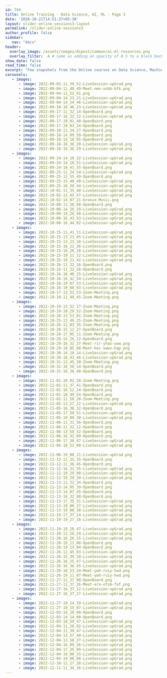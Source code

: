 ```yaml
---
id: 744    
title: Online Training - Data Science, AI, ML - Page 3
date: '2020-10-21T14:51:37+05:30'
layout: slider-online-sessions3-layout
permalink: /slider-online-sessions3
author_profile: false
sidebar:
   nav: "docs"
header:
  overlay_image: /assets/images/dspost/common/ai-ml-resources.png
  overlay_filter: .4 # same as adding an opacity of 0.5 to a black background
show_date: false
read_time: false
excerpt: "Few snapshots from the Online courses on Data Science, Machine Learning, Deep Learning, NLP, Project Management, Agile Management. 2000+ learners, 400+ sessions, 1600+ Hours. Learners across the Glove."
carousels:
   - images: 
      - image: 2022-09-03-11_39_52-LiveSession-upGrad.png
      - image: 2022-09-04-11_48_49-Meet-nmn-xnbb-bfk.png
      - image: 2022-09-04-11_52_01.png
      - image: 2022-09-04-14_23_21-LiveSession-upGrad.png
      - image: 2022-09-04-14_24_46-LiveSession-upGrad.png
      - image: 2022-09-10-16_46_23-LiveSession-upGrad.png
      - image: 2022-09-17-11_32_14-OpenBoard.png
      - image: 2022-09-17-16_32_22-LiveSession-upGrad.png
      - image: 2022-09-17-19_01_40-OpenBoard.png
      - image: 2022-09-17-19_03_24-OpenBoard.png
      - image: 2022-09-18-11_34_27-OpenBoard.png
      - image: 2022-09-18-14_09_59-OpenBoard.png
      - image: 2022-09-18-14_10_05-OpenBoard.png
      - image: 2022-09-18-16_36_20-LiveSession-upGrad.png
      - image: 2022-09-18-16_36_29-LiveSession-upGrad.png
   - images: 
      - image: 2022-09-24-14_10_32-LiveSession-upGrad.png
      - image: 2022-09-24-14_10_51-LiveSession-upGrad.png
      - image: 2022-09-24-16_41_35-OpenBoard.png
      - image: 2022-09-25-11_34_54-LiveSession-upGrad.png
      - image: 2022-09-25-13_55_49-OpenBoard.png
      - image: 2022-09-25-15_40_40-LiveSession-upGrad.png
      - image: 2022-09-25-16_39_44-LiveSession-upGrad.png
      - image: 2022-10-01-11_35_40-LiveSession-upGrad.png
      - image: 2022-10-02-11_45_47-LiveSession-upGrad.png
      - image: 2022-10-02-14_07_21-Groove-Music.png
      - image: 2022-10-08-11_38_08-OpenBoard.png
      - image: 2022-10-08-14_26_29-LiveSession-upGrad.png
      - image: 2022-10-08-14_26_48-LiveSession-upGrad.png
      - image: 2022-10-08-16_43_53-LiveSession-upGrad.png
      - image: 2022-10-08-16_44_02-LiveSession-upGrad.png
   - images: 
      - image: 2022-10-15-11_41_11-LiveSession-upGrad.png
      - image: 2022-10-15-13_23_05-LiveSession-upGrad.png
      - image: 2022-10-15-13_23_18-LiveSession-upGrad.png
      - image: 2022-10-15-16_22_36-LiveSession-upGrad.png
      - image: 2022-10-15-16_26_18-LiveSession-upGrad.png
      - image: 2022-10-15-19_11_12-LiveSession-upGrad.png
      - image: 2022-10-15-19_11_42-LiveSession-upGrad.png
      - image: 2022-10-16-11_32_16-OpenBoard.png
      - image: 2022-10-16-11_32_26-OpenBoard.png
      - image: 2022-10-16-16_40_25-LiveSession-upGrad.png
      - image: 2022-10-16-16_42_54-LiveSession-upGrad.png
      - image: 2022-10-16-19_07_53-LiveSession-upGrad.png
      - image: 2022-10-16-19_08_03-LiveSession-upGrad.png
      - image: 2022-10-17-13_52_53-Zoom-Meeting.png
      - image: 2022-10-18-11_48_45-Zoom-Meeting.png
   - images: 
      - image: 2022-10-19-13_52_17-Zoom-Meeting.png
      - image: 2022-10-19-18_29_52-Zoom-Meeting.png
      - image: 2022-10-20-13_53_01-Zoom-Meeting.png
      - image: 2022-10-25-13_49_25-Zoom-Meeting.png
      - image: 2022-10-26-12_03_35-Zoom-Meeting.png
      - image: 2022-10-28-15_12_27-OpenBoard.png
      - image: 2022-10-28-17_05_11-Zoom-Meeting.png
      - image: 2022-10-29-14_26_12-OpenBoard.png
      - image: 2022-10-29-16_32_37-Meet-rir-yhao-oww.png
      - image: 2022-10-29-19_05_08-Meet-kec-vwwv-hqp.png
      - image: 2022-10-30-14_10_14-LiveSession-upGrad.png
      - image: 2022-10-30-16_43_46-LiveSession-upGrad.png
      - image: 2022-10-31-13_45_30-Zoom-Meeting.png
      - image: 2022-10-31-16_58_14-OpenBoard.png
      - image: 2022-10-31-18_30_48-OpenBoard.png
   - images: 
      - image: 2022-11-01-10_02_28-Zoom-Meeting.png
      - image: 2022-11-01-11_37_41-OpenBoard.png
      - image: 2022-11-01-16_52_24-OpenBoard.png
      - image: 2022-11-01-18_49_54-OpenBoard.png
      - image: 2022-11-02-11_58_28-Zoom-Meeting.png
      - image: 2022-11-05-11_27_12-LiveSession-upGrad.png
      - image: 2022-11-05-16_38_32-OpenBoard.png
      - image: 2022-11-05-17_50_51-LiveSession-upGrad.png
      - image: 2022-11-05-19_09_30-LiveSession-upGrad.png
      - image: 2022-11-06-11_31_56-OpenBoard.png
      - image: 2022-11-06-11_32_12-OpenBoard.png
      - image: 2022-11-06-13_58_32-OpenBoard.png
      - image: 2022-11-06-16_42_09-OpenBoard.png
      - image: 2022-11-06-17_30_47-LiveSession-upGrad.png
      - image: 2022-11-06-18_52_00-LiveSession-upGrad.png
   - images: 
      - image: 2022-11-06-19_00_21-LiveSession-upGrad.png
      - image: 2022-11-12-11_35_35-OpenBoard.png
      - image: 2022-11-12-11_36_45-OpenBoard.png
      - image: 2022-11-12-16_31_35-LiveSession-upGrad.png
      - image: 2022-11-12-19_29_00-LiveSession-upGrad.png
      - image: 2022-11-12-19_29_10-LiveSession-upGrad.png
      - image: 2022-11-13-11_32_34-OpenBoard.png
      - image: 2022-11-13-14_05_39-OpenBoard.png
      - image: 2022-11-13-14_07_45-OpenBoard.png
      - image: 2022-11-13-16_32_08-OpenBoard.png
      - image: 2022-11-13-17_35_31-LiveSession-upGrad.png
      - image: 2022-11-13-19_00_17-LiveSession-upGrad.png
      - image: 2022-11-13-19_00_38-LiveSession-upGrad.png
      - image: 2022-11-19-17_37_14-LiveSession-upGrad.png
      - image: 2022-11-19-19_27_16-LiveSession-upGrad.png
   - images: 
      - image: 2022-11-19-19_28_47-LiveSession-upGrad.png
      - image: 2022-11-20-11_16_29-LiveSession-upGrad.png
      - image: 2022-11-20-16_26_15-LiveSession-upGrad.png
      - image: 2022-11-20-19_11_08-OpenBoard.png
      - image: 2022-11-20-19_13_04-OpenBoard.png
      - image: 2022-11-26-11_45_03-LiveSession-upGrad.png
      - image: 2022-11-26-15_39_10-LiveSession-upGrad.png
      - image: 2022-11-26-16_25_47-LiveSession-upGrad.png
      - image: 2022-11-26-16_36_45-LiveSession-upGrad.png
      - image: 2022-11-26-18_53_34-Meet-ywh-ruiy-hwd.png
      - image: 2022-11-26-19_11_07-Meet-ywh-ruiy-hwd.png
      - image: 2022-11-27-11_37_08-OpenBoard.png
      - image: 2022-11-27-11_37_26-Meet-era-ofsm-faf.png
      - image: 2022-11-27-16_37_12-LiveSession-upGrad.png
      - image: 2022-11-27-16_37_27-LiveSession-upGrad.png
   - images: 
      - image: 2022-11-27-19_14_19-LiveSession-upGrad.png
      - image: 2022-11-27-19_15_07-LiveSession-upGrad.png
      - image: 2022-12-03-14_10_08-OpenBoard.png
      - image: 2022-12-03-14_14_00-OpenBoard.png
      - image: 2022-12-03-18_59_47-LiveSession-upGrad.png
      - image: 2022-12-04-11_28_02-LiveSession-upGrad.png
      - image: 2022-12-04-11_39_47-LiveSession-upGrad.png
      - image: 2022-12-04-13_57_40-LiveSession-upGrad.png
      - image: 2022-12-04-13_58_27-LiveSession-upGrad.png
      - image: 2022-12-04-16_09_56-LiveSession-upGrad.png
      - image: 2022-12-04-17_35_09-LiveSession-upGrad.png
      - image: 2022-12-04-19_00_33-LiveSession-upGrad.png
      - image: 2022-12-04-19_08_08-LiveSession-upGrad.png
      - image: 2022-12-10-11_27_28-LiveSession-upGrad.png
      - image: 2022-12-11-11_34_16-LiveSession-upGrad.png
---    
```




